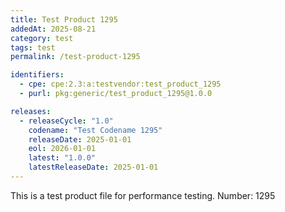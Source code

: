 ```yaml
---
title: Test Product 1295
addedAt: 2025-08-21
category: test
tags: test
permalink: /test-product-1295

identifiers:
  - cpe: cpe:2.3:a:testvendor:test_product_1295
  - purl: pkg:generic/test_product_1295@1.0.0

releases:
  - releaseCycle: "1.0"
    codename: "Test Codename 1295"
    releaseDate: 2025-01-01
    eol: 2026-01-01
    latest: "1.0.0"
    latestReleaseDate: 2025-01-01
---
```


This is a test product file for performance testing. Number: 1295
